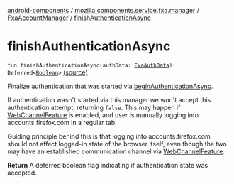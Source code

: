 [android-components](../../index.md) / [mozilla.components.service.fxa.manager](../index.md) / [FxaAccountManager](index.md) / [finishAuthenticationAsync](./finish-authentication-async.md)

# finishAuthenticationAsync

`fun finishAuthenticationAsync(authData: `[`FxaAuthData`](../../mozilla.components.service.fxa/-fxa-auth-data/index.md)`): Deferred<`[`Boolean`](https://kotlinlang.org/api/latest/jvm/stdlib/kotlin/-boolean/index.html)`>` [(source)](https://github.com/mozilla-mobile/android-components/blob/master/components/service/firefox-accounts/src/main/java/mozilla/components/service/fxa/manager/FxaAccountManager.kt#L478)

Finalize authentication that was started via [beginAuthenticationAsync](begin-authentication-async.md).

If authentication wasn't started via this manager we won't accept this authentication attempt,
returning `false`. This may happen if [WebChannelFeature](#) is enabled, and user is manually
logging into accounts.firefox.com in a regular tab.

Guiding principle behind this is that logging into accounts.firefox.com should not affect
logged-in state of the browser itself, even though the two may have an established communication
channel via [WebChannelFeature](#).

**Return**
A deferred boolean flag indicating if authentication state was accepted.

